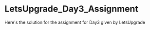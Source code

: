 # LetsUpgrade_Day3_Assignment
Here's the solution for the assignment for Day3 given by LetsUpgrade 
